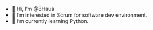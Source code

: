 - 👋 Hi, I’m @8Haus
- 👀 I’m interested in Scrum for software dev environment.
- 🌱 I’m currently learning Python.


<!---
8Haus/8Haus is a ✨ special ✨ repository because its `README.md` (this file) appears on your GitHub profile.
You can click the Preview link to take a look at your changes.
--->
